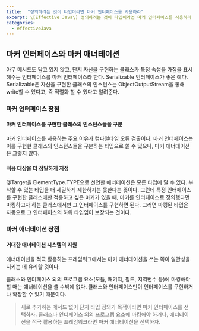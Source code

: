 ```yaml
---
title:  "정의하려는 것이 타입이라면 마커 인터페이스를 사용하라"
excerpt: \[Effective Java\] 정의하려는 것이 타입이라면 마커 인터페이스를 사용하라
categories:
  - effectiveJava
---
```


## 마커 인터페이스와 마커 애너테이션

아무 메서드도 담고 있지 않고, 단지 자신을 구현하는 클래스가 특정 속성을 가짐을 표시해주는 인터페이스를 마커 인터페이스라 한다. Serializable 인터페이스가 좋은 예다. Serializable은 자신을 구현한 클래스의 인스턴스는 ObjectOutputStream을 통해 write할 수 있다고, 즉 직렬화 할 수 있다고 알려준다.

### 마커 인터페이스 장점

#### 마커 인터페이스를 구현한 클래스의 인스턴스들을 구분
마커 인터페이스를 사용하는 주요 이유가 컴파일타임 오류 검출이다. 마커 인터페이스는 이를 구현한 클래스의 인스턴스들을 구분하는 타입으로 쓸 수 있으나, 마커 애너테이션은 그렇지 않다.

#### 적용 대상을 더 정밀하게 지정
@Target을 ElementType.TYPE으로 선언한 애너테이션은 모든 타입에 달 수 있다. 부착할 수 있는 타입을 더 세밀하게 제한하지는 못한다는 뜻이다. 그런데 특정 인터페이스를 구현한 클래스에만 적용하고 싶은 마커가 있을 때, 마커를 인터페이스로 정의했다면 마킹하고자 하는 클래스에서만 그 인터페이스를 구현하면 된다. 그러면 마킹된 타입은 자동으로 그 인터페이스의 하위 타입임이 보장되는 것이다.

### 마커 애너테이션 장점

#### 거대한 애너테이션 시스템의 지원
애너테이션을 적극 활용하는 프레임워크에서는 마커 애너테이션을 쓰는 쪽이 일관성을 지키는 데 유리할 것이다.  

클래스와 인터페이스 외의 프로그램 요소(모듈, 패키지, 필드, 지역변수 등)에 마킹해야 할 때는 애너테이션을 쓸 수밖에 없다. 클래스와 인터페이스만이 인터페이스를 구현하거나 확장할 수 있기 때문이다.


> 새로 추가하는 메서드 없이 단지 타입 정의가 목적이라면 마커 인터페이스를 선택하자. 클래스나 인터페이스 외의 프로그램 요소에 마킹해야 하거나, 애너테이션을 적극 활용하는 프레임워크라면 마커 애너테이션을 선택하자.